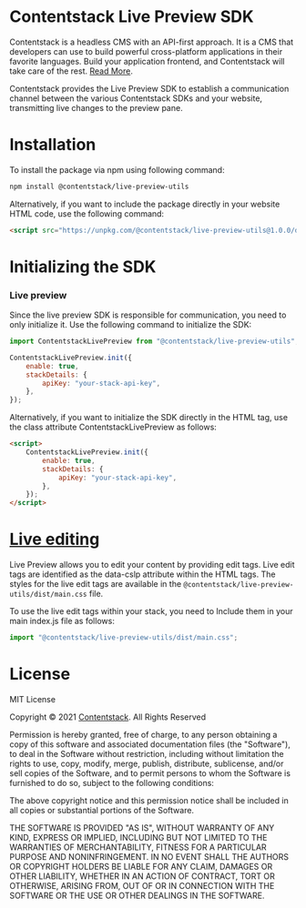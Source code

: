 # Contentstack Live Preview SDK

Contentstack is a headless CMS with an API-first approach. It is a CMS that developers can use to build powerful cross-platform applications in their favorite languages. Build your application frontend, and Contentstack will take care of the rest. [Read More](https://www.contentstack.com/docs/content-managers/live-preview/).

Contentstack provides the Live Preview SDK to establish a communication channel between the various Contentstack SDKs and your website, transmitting live changes to the preview pane.

# Installation

To install the package via npm using following command:

```bash
npm install @contentstack/live-preview-utils
```

Alternatively, if you want to include the package directly in your website HTML code, use the following command:

```html
<script src="https://unpkg.com/@contentstack/live-preview-utils@1.0.0/dist/index.js"></script>
```

# Initializing the SDK

### Live preview

Since the live preview SDK is responsible for communication, you need to only initialize it.
Use the following command to initialize the SDK:

```javascript
import ContentstackLivePreview from "@contentstack/live-preview-utils";

ContentstackLivePreview.init({
    enable: true,
    stackDetails: {
        apiKey: "your-stack-api-key",
    },
});
```

Alternatively, if you want to initialize the SDK directly in the HTML tag, use the class attribute ContentstackLivePreview as follows:

```html
<script>
    ContentstackLivePreview.init({
        enable: true,
        stackDetails: {
            apiKey: "your-stack-api-key",
        },
    });
</script>
```

# [Live editing](https://www.contentstack.com/docs/developers/set-up-live-preview/set-up-live-preview-for-your-website/#live-editing-for-entries-optional-)

Live Preview allows you to edit your content by providing edit tags. Live edit tags are identified as the data-cslp attribute within the HTML tags. The styles for the live edit tags are available in the `@contentstack/live-preview-utils/dist/main.css` file.

To use the live edit tags within your stack, you need to Include them in your main index.js file as follows:

```javascript
import "@contentstack/live-preview-utils/dist/main.css";
```

# License

MIT License

Copyright © 2021 [Contentstack](https://www.contentstack.com/). All Rights Reserved

Permission is hereby granted, free of charge, to any person obtaining a copy of this software and associated documentation files (the "Software"), to deal in the Software without restriction, including without limitation the rights to use, copy, modify, merge, publish, distribute, sublicense, and/or sell copies of the Software, and to permit persons to whom the Software is furnished to do so, subject to the following conditions:

The above copyright notice and this permission notice shall be included in all copies or substantial portions of the Software.

THE SOFTWARE IS PROVIDED "AS IS", WITHOUT WARRANTY OF ANY KIND, EXPRESS OR IMPLIED, INCLUDING BUT NOT LIMITED TO THE WARRANTIES OF MERCHANTABILITY, FITNESS FOR A PARTICULAR PURPOSE AND NONINFRINGEMENT. IN NO EVENT SHALL THE AUTHORS OR COPYRIGHT HOLDERS BE LIABLE FOR ANY CLAIM, DAMAGES OR OTHER LIABILITY, WHETHER IN AN ACTION OF CONTRACT, TORT OR OTHERWISE, ARISING FROM, OUT OF OR IN CONNECTION WITH THE SOFTWARE OR THE USE OR OTHER DEALINGS IN THE SOFTWARE.
